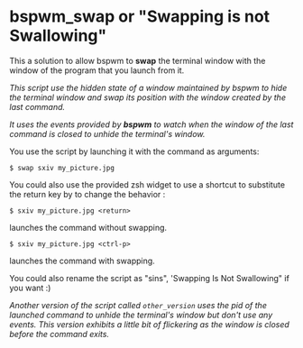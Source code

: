 # bspwm_swap or "Swapping is not Swallowing"
This a solution to allow bspwm to **swap** the terminal window with the window of the program that you launch from it.

*This script use the hidden state of a window maintained by bspwm to hide the terminal window and swap its position with the window created by the last command.*

*It uses the *events* provided by **bspwm** to watch when the window of the last command is closed to unhide the terminal's window.*

You use the script by launching it with the command as arguments:
```
$ swap sxiv my_picture.jpg
```

You could also use the provided zsh widget to use a shortcut to substitute the return key by <ctrl-p> to change the behavior :
```
$ sxiv my_picture.jpg <return>
```
launches the command without swapping.
```
$ sxiv my_picture.jpg <ctrl-p>
```
launches the command with swapping.

You could also rename the script as "sins", 'Swapping Is Not Swallowing" if you want :)

*Another version of the script called ```other_version``` uses the pid of the launched command to unhide the terminal's window but don't use any events. This version exhibits a little bit of flickering as the window is closed before the command exits.*
